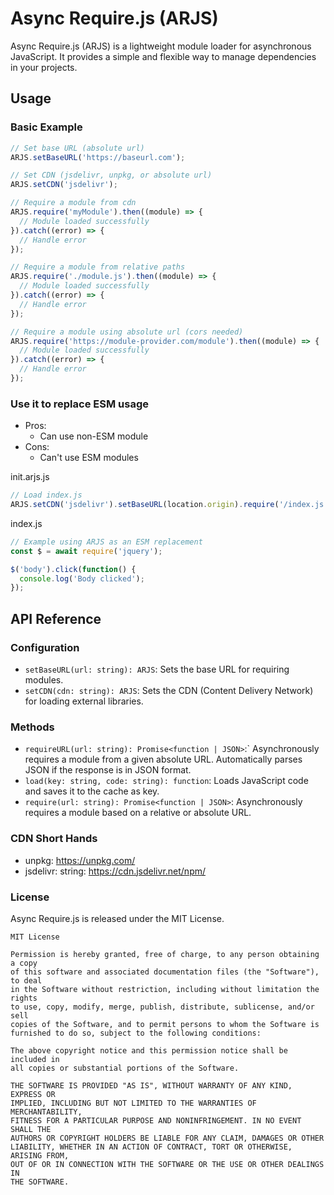 # Async Require.js (ARJS)

Async Require.js (ARJS) is a lightweight module loader for asynchronous JavaScript. It provides a simple and flexible way to manage dependencies in your projects.

## Usage

### Basic Example
```javascript
// Set base URL (absolute url)
ARJS.setBaseURL('https://baseurl.com');

// Set CDN (jsdelivr, unpkg, or absolute url)
ARJS.setCDN('jsdelivr');

// Require a module from cdn
ARJS.require('myModule').then((module) => {
  // Module loaded successfully
}).catch((error) => {
  // Handle error
});

// Require a module from relative paths
ARJS.require('./module.js').then((module) => {
  // Module loaded successfully
}).catch((error) => {
  // Handle error
});

// Require a module using absolute url (cors needed)
ARJS.require('https://module-provider.com/module').then((module) => {
  // Module loaded successfully
}).catch((error) => {
  // Handle error
});
```

### Use it to replace ESM usage
- Pros:
  - Can use non-ESM module
- Cons:
  - Can't use ESM modules

init.arjs.js
```javascript
// Load index.js
ARJS.setCDN('jsdelivr').setBaseURL(location.origin).require('/index.js').catch(console.error);
```
index.js
```javascript
// Example using ARJS as an ESM replacement
const $ = await require('jquery');

$('body').click(function() {
  console.log('Body clicked');
});
```

## API Reference
### Configuration
- `setBaseURL(url: string): ARJS`: Sets the base URL for requiring modules.
- `setCDN(cdn: string): ARJS`: Sets the CDN (Content Delivery Network) for loading external libraries.

### Methods
- `requireURL(url: string): Promise<function | JSON>`:` Asynchronously requires a module from a given absolute URL. Automatically parses JSON if the response is in JSON format.
- `load(key: string, code: string): function`: Loads JavaScript code and saves it to the cache as key.
- `require(url: string): Promise<function | JSON>`: Asynchronously requires a module based on a relative or absolute URL.

### CDN Short Hands
- unpkg: https://unpkg.com/
- jsdelivr: string: https://cdn.jsdelivr.net/npm/

### License
Async Require.js is released under the MIT License.

```
MIT License

Permission is hereby granted, free of charge, to any person obtaining a copy
of this software and associated documentation files (the "Software"), to deal
in the Software without restriction, including without limitation the rights
to use, copy, modify, merge, publish, distribute, sublicense, and/or sell
copies of the Software, and to permit persons to whom the Software is
furnished to do so, subject to the following conditions:

The above copyright notice and this permission notice shall be included in
all copies or substantial portions of the Software.

THE SOFTWARE IS PROVIDED "AS IS", WITHOUT WARRANTY OF ANY KIND, EXPRESS OR
IMPLIED, INCLUDING BUT NOT LIMITED TO THE WARRANTIES OF MERCHANTABILITY,
FITNESS FOR A PARTICULAR PURPOSE AND NONINFRINGEMENT. IN NO EVENT SHALL THE
AUTHORS OR COPYRIGHT HOLDERS BE LIABLE FOR ANY CLAIM, DAMAGES OR OTHER
LIABILITY, WHETHER IN AN ACTION OF CONTRACT, TORT OR OTHERWISE, ARISING FROM,
OUT OF OR IN CONNECTION WITH THE SOFTWARE OR THE USE OR OTHER DEALINGS IN
THE SOFTWARE.
```